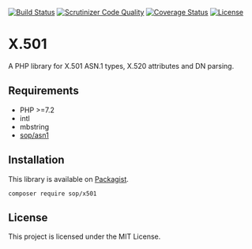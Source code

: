 [![Build Status](https://travis-ci.org/sop/x501.svg?branch=master)](https://travis-ci.org/sop/x501)
[![Scrutinizer Code Quality](https://scrutinizer-ci.com/g/sop/x501/badges/quality-score.png?b=master)](https://scrutinizer-ci.com/g/sop/x501/?branch=master)
[![Coverage Status](https://coveralls.io/repos/github/sop/x501/badge.svg?branch=master)](https://coveralls.io/github/sop/x501?branch=master)
[![License](https://poser.pugx.org/sop/x501/license)](https://github.com/sop/x501/blob/master/LICENSE)

# X.501

A PHP library for X.501 ASN.1 types, X.520 attributes and DN parsing.

## Requirements

-   PHP >=7.2
-   intl
-   mbstring
-   [sop/asn1](https://github.com/sop/asn1)

## Installation

This library is available on
[Packagist](https://packagist.org/packages/sop/x501).

    composer require sop/x501

## License

This project is licensed under the MIT License.
